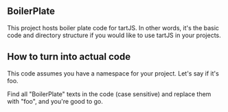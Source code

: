 ## BoilerPlate

This project hosts boiler plate code for tartJS. In other words, it's the basic code and directory structure if you would like to use tartJS in your projects.

## How to turn into actual code

This code assumes you have a namespace for your project. Let's say if it's foo.

Find all "BoilerPlate" texts in the code (case sensitive) and replace them with "foo", and you're good to go.